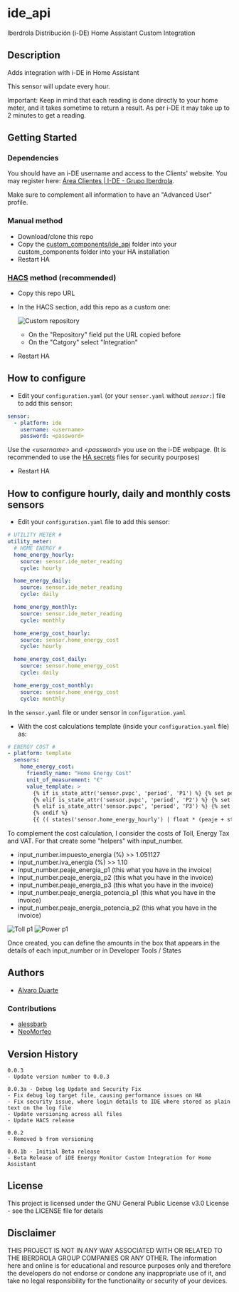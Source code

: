 # ide_api

Iberdrola Distribución (i-DE) Home Assistant Custom Integration

## Description

Adds integration with i-DE in Home Assistant

This sensor will update every hour.

Important: Keep in mind that each reading is done directly to your home meter, and it takes sometime to return a result. As per i-DE it may take up to 2 minutes to get a reading.

## Getting Started

### Dependencies

You should have an i-DE username and access to the Clients' website. You may register here: [Área Clientes | I-DE - Grupo Iberdrola](https://www.i-de.es/consumidores/web/guest/login).

Make sure to complement all information to have an "Advanced User" profile.

### Manual method

- Download/clone this repo
- Copy the [custom_components/ide_api](custom_components/ide_api) folder into your custom_components folder into your HA installation
- Restart HA

### [HACS](https://hacs.xyz/) method (recommended)

- Copy this repo URL
- In the HACS section, add this repo as a custom one:

  ![Custom repository](static/images/add_hacs_custom_repo.png)
  
  - On the "Repository" field put the URL copied before
  - On the "Catgory" select "Integration"
- Restart HA

## How to configure

- Edit your `configuration.yaml` (or your `sensor.yaml` without _`sensor:`_) file to add this sensor:

```yaml
sensor:
  - platform: ide
    username: <username>
    password: <password>
```

Use the _\<username\>_ and _\<password\>_ you use on the i-DE webpage. (It is recommended to use the [HA secrets](https://www.home-assistant.io/docs/configuration/secrets/) files for security pourposes)

- Restart HA

## How to configure hourly, daily and monthly costs sensors

- Edit your `configuration.yaml` file to add this sensor:

```yml
# UTILITY METER #
utility_meter:
  # HOME ENERGY #
  home_energy_hourly:
    source: sensor.ide_meter_reading
    cycle: hourly

  home_energy_daily:
    source: sensor.ide_meter_reading
    cycle: daily

  home_energy_monthly:
    source: sensor.ide_meter_reading
    cycle: monthly

  home_energy_cost_hourly:
    source: sensor.home_energy_cost
    cycle: hourly

  home_energy_cost_daily:
    source: sensor.home_energy_cost
    cycle: daily

  home_energy_cost_monthly:
    source: sensor.home_energy_cost
    cycle: monthly
```

In the `sensor.yaml` file or under sensor in `configuration.yaml`

- With the cost calculations template (inside your `configuration.yaml` file) as:

```yaml
# ENERGY COST #
- platform: template
  sensors:
    home_energy_cost:
      friendly_name: "Home Energy Cost"
      unit_of_measurement: "€"
      value_template: >
        {% if is_state_attr('sensor.pvpc', 'period', 'P1') %} {% set peaje=states('input_number.peaje_energia_p1') | float %}
        {% elif is_state_attr('sensor.pvpc', 'period', 'P2') %} {% set peaje=states('input_number.peaje_energia_p2') | float %}
        {% elif is_state_attr('sensor.pvpc', 'period', 'P3') %} {% set peaje=states('input_number.peaje_energia_p3') | float %}
        {% endif %}
        {{ (( states('sensor.home_energy_hourly') | float * (peaje + states('sensor.pvpc') | float) ) * states('input_number.impuesto_energia') | float * states('input_number.iva_energia') | float) | round(3) }}
```

To complement the cost calculation, I consider the costs of Toll, Energy Tax and VAT. For that create some "helpers" with input_number.

* input_number.impuesto_energia (%) >> 1.051127
* input_number.iva_energia (%) >> 1.10
* input_number.peaje_energia_p1 (this what you have in the invoice)
* input_number.peaje_energia_p2 (this what you have in the invoice)
* input_number.peaje_energia_p3 (this what you have in the invoice)
* input_number.peaje_energia_potencia_p1 (this what you have in the invoice)
* input_number.peaje_energia_potencia_p2 (this what you have in the invoice)

![Toll p1](static/images/helpers_toll_p1.png)
![Power p1](static/images/helpers_power_p1.png)

Once created, you can define the amounts in the box that appears in the details of each input_number or in Developer Tools / States

## Authors

- [Alvaro Duarte](https://github.com/ad-ha)  

### Contributions

- [alessbarb](https://github.com/alessbarb)
- [NeoMorfeo](https://github.com/NeoMorfeo)

## Version History

```
0.0.3
- Update version number to 0.0.3
```
```
0.0.3a - Debug log Update and Security Fix
- Fix debug log target file, causing performance issues on HA
- Fix security issue, where login details to IDE where stored as plain text on the log file
- Update versioning across all files
- Update HACS release
```
```
0.0.2
- Removed b from versioning
```
```
0.0.1b - Initial Beta release
- Beta Release of iDE Energy Monitor Custom Integration for Home Assistant
```

## License

This project is licensed under the GNU General Public License v3.0 License - see the LICENSE file for details

## Disclaimer

THIS PROJECT IS NOT IN ANY WAY ASSOCIATED WITH OR RELATED TO THE IBERDROLA GROUP COMPANIES OR ANY OTHER. The information here and online is for educational and resource purposes only and therefore the developers do not endorse or condone any inappropriate use of it, and take no legal responsibility for the functionality or security of your devices.

